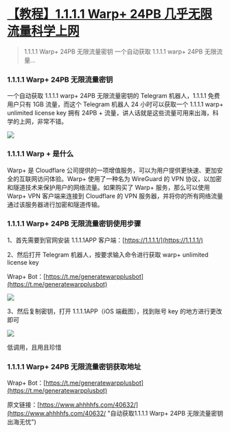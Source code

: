 # [【教程】1.1.1.1 Warp+ 24PB 几乎无限流量科学上网](https://github.com/jaydong2016/gitblog/issues/13)

> 1.1.1.1 Warp+ 24PB 无限流量密钥 一个自动获取 1.1.1.1 warp+ 24PB 无限流量…

### 1.1.1.1 Warp+ 24PB 无限流量密钥

一个自动获取 1.1.1.1 warp+ 24PB 无限流量密钥的 Telegram 机器人，1.1.1.1 免费用户只有 1GB 流量，而这个 Telegram 机器人 24 小时可以获取一个 1.1.1.1 warp+ unlimited license key 拥有 24PB + 流量，讲人话就是这些流量可用来出海，科学的上网，非常不错。

[![](https://s2.loli.net/2023/06/26/MQbKxcuJaGVyjH3.jpg)](https://www.ahhhhfs.com/wp-content/uploads/2023/04/%E8%87%AA%E5%8A%A8%E8%8E%B7%E5%8F%961.1.1.1-warp-24PB-%E6%97%A0%E9%99%90%E6%B5%81%E9%87%8F%E5%AF%86%E9%92%A5-%E5%87%BA%E6%B5%B7%E6%97%A0%E5%BF%A7-ip.jpg)

### 1.1.1.1 Warp + 是什么

Warp+ 是 Cloudflare 公司提供的一项增值服务，可以为用户提供更快速、更加安全的互联网访问体验。Warp+ 使用了一种名为 WireGuard 的 VPN 协议，以加密和隧道技术来保护用户的网络流量。如果购买了 Warp+ 服务，那么可以使用 Warp+ VPN 客户端来连接到 Cloudflare 的 VPN 服务器，并将你的所有网络流量通过该服务器进行加密和隧道传输。

### 1.1.1.1 Warp+ 24PB 无限流量密钥使用步骤

1、首先需要到官网安装 1.1.1.1APP 客户端：[https://1.1.1.1/](https://1.1.1.1/)

2、然后打开 Telegram 机器人，按要求输入命令进行获取 warp+ unlimited license key

Wrap+ Bot：[https://t.me/generatewarpplusbot](https://t.me/generatewarpplusbot)

[![](https://s2.loli.net/2023/06/26/nvpELiCN29zXeHW.jpg)](https://www.ahhhhfs.com/wp-content/uploads/2023/04/%E8%87%AA%E5%8A%A8%E8%8E%B7%E5%8F%961.1.1.1-warp-24PB-%E6%97%A0%E9%99%90%E6%B5%81%E9%87%8F%E5%AF%86%E9%92%A5-%E5%87%BA%E6%B5%B7%E6%97%A0%E5%BF%A7.jpg)

3、然后复制密钥，打开 1.1.1.1APP（iOS 端截图），找到账号 key 的地方进行更改即可

[![](https://s2.loli.net/2023/06/26/FIU9c8MR2KgrC3s.jpg)](https://www.ahhhhfs.com/wp-content/uploads/2023/04/%E8%87%AA%E5%8A%A8%E8%8E%B7%E5%8F%961.1.1.1-warp-24PB-%E6%97%A0%E9%99%90%E6%B5%81%E9%87%8F%E5%AF%86%E9%92%A5-%E5%87%BA%E6%B5%B7%E6%97%A0%E5%BF%A7-%E6%9B%B4%E6%94%B9%E5%AF%86%E9%92%A5.jpg)

低调用，且用且珍惜

### 1.1.1.1 Warp+ 24PB 无限流量密钥获取地址

Wrap+ Bot：[https://t.me/generatewarpplusbot](https://t.me/generatewarpplusbot)

原文链接：[https://www.ahhhhfs.com/40632/](https://www.ahhhhfs.com/40632/ "自动获取1.1.1.1 Warp+ 24PB 无限流量密钥 出海无忧")

